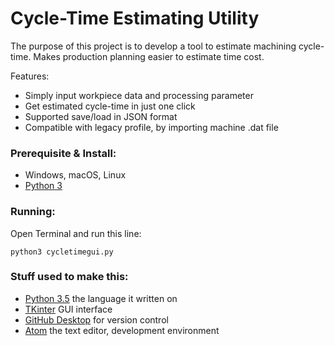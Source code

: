 # Cycle-Time Estimating Utility

The purpose of this project is to develop a tool to estimate machining cycle-time. Makes production planning easier to estimate time cost.

Features:

 * Simply input workpiece data and processing parameter
 * Get estimated cycle-time in just one click
 * Supported save/load in JSON format
 * Compatible with legacy profile, by importing machine .dat file



### Prerequisite & Install:
* Windows, macOS, Linux
* [Python 3](https://www.python.org/)



### Running:

Open Terminal and run this line:
```
python3 cycletimegui.py
```


### Stuff used to make this:

 * [Python 3.5](https://www.python.org/) the language it written on
 * [TKinter](https://wiki.python.org/moin/TkInter) GUI interface
 * [GitHub Desktop](https://desktop.github.com/) for version control
 * [Atom](https://atom.io/) the text editor, development environment
